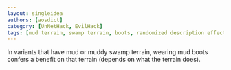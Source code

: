 ```yaml
---
layout: singleidea
authors: [aosdict]
category: [UnNetHack, EvilHack]
tags: [mud terrain, swamp terrain, boots, randomized description effect]
---
```

In variants that have mud or muddy swamp terrain, wearing mud boots confers a benefit on that terrain (depends on what the terrain does).

